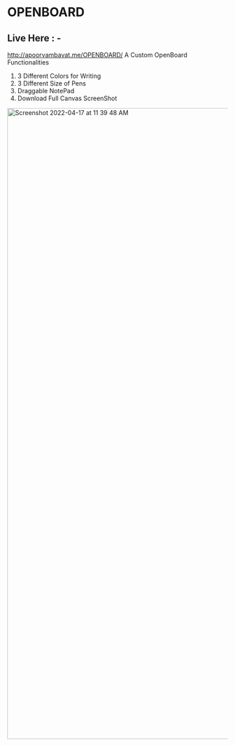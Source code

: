 # OPENBOARD
## Live Here : - 
http://apoorvambavat.me/OPENBOARD/
A Custom OpenBoard 
Functionalities
1. 3 Different Colors for Writing
2. 3 Different Size of Pens
3. Draggable NotePad
4. Download Full Canvas ScreenShot
<img width="1440" alt="Screenshot 2022-04-17 at 11 39 48 AM" src="https://user-images.githubusercontent.com/77097580/163702989-973fde88-0517-4ea9-a094-e2c89fab1dec.png">
